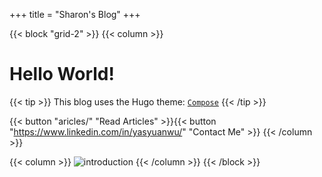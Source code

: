 +++
title = "Sharon's Blog"
+++

{{< block "grid-2" >}}
{{< column >}}
# Hello __World__!

{{< tip >}}
This blog uses the Hugo theme: [`Compose`](https://github.com/onweru/compose)
{{< /tip >}}

{{< button "aricles/" "Read Articles" >}}{{< button "https://www.linkedin.com/in/yasyuanwu/" "Contact Me" >}}
{{< /column >}}

{{< column >}}
![introduction](/images/me.jpg)
{{< /column >}}
{{< /block >}}
